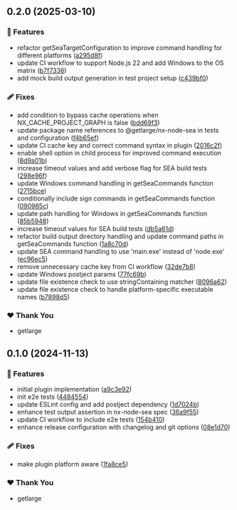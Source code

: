 ## 0.2.0 (2025-03-10)

### 🚀 Features

- refactor getSeaTargetConfiguration to improve command handling for different platforms ([a295d8f](https://github.com/getlarge/nx-node-sea/commit/a295d8f))
- update CI workflow to support Node.js 22 and add Windows to the OS matrix ([b7f7336](https://github.com/getlarge/nx-node-sea/commit/b7f7336))
- add mock build output generation in test project setup ([c439bf0](https://github.com/getlarge/nx-node-sea/commit/c439bf0))

### 🩹 Fixes

- add condition to bypass cache operations when NX_CACHE_PROJECT_GRAPH is false ([bdd69f3](https://github.com/getlarge/nx-node-sea/commit/bdd69f3))
- update package name references to @getlarge/nx-node-sea in tests and configuration ([f4b65ef](https://github.com/getlarge/nx-node-sea/commit/f4b65ef))
- update CI cache key and correct command syntax in plugin ([2016c2f](https://github.com/getlarge/nx-node-sea/commit/2016c2f))
- enable shell option in child process for improved command execution ([8d9a01b](https://github.com/getlarge/nx-node-sea/commit/8d9a01b))
- increase timeout values and add verbose flag for SEA build tests ([298e96f](https://github.com/getlarge/nx-node-sea/commit/298e96f))
- update Windows command handling in getSeaCommands function ([2715bce](https://github.com/getlarge/nx-node-sea/commit/2715bce))
- conditionally include sign commands in getSeaCommands function ([090965c](https://github.com/getlarge/nx-node-sea/commit/090965c))
- update path handling for Windows in getSeaCommands function ([85b5948](https://github.com/getlarge/nx-node-sea/commit/85b5948))
- increase timeout values for SEA build tests ([db5a61d](https://github.com/getlarge/nx-node-sea/commit/db5a61d))
- refactor build output directory handling and update command paths in getSeaCommands function ([1a8c70d](https://github.com/getlarge/nx-node-sea/commit/1a8c70d))
- update SEA command handling to use 'main.exe' instead of 'node.exe' ([ec96ec5](https://github.com/getlarge/nx-node-sea/commit/ec96ec5))
- remove unnecessary cache key from CI workflow ([32de7b8](https://github.com/getlarge/nx-node-sea/commit/32de7b8))
- update Windows postject params ([77fc69b](https://github.com/getlarge/nx-node-sea/commit/77fc69b))
- update file existence check to use stringContaining matcher ([8096a62](https://github.com/getlarge/nx-node-sea/commit/8096a62))
- update file existence check to handle platform-specific executable names ([b7898d5](https://github.com/getlarge/nx-node-sea/commit/b7898d5))

### ❤️  Thank You

- getlarge

## 0.1.0 (2024-11-13)

### 🚀 Features

- initial plugin implementation ([a9c3e92](https://github.com/getlarge/nx-node-sea/commit/a9c3e92))
- init e2e tests ([4484554](https://github.com/getlarge/nx-node-sea/commit/4484554))
- update ESLint config and add postject dependency ([1d7024b](https://github.com/getlarge/nx-node-sea/commit/1d7024b))
- enhance test output assertion in nx-node-sea spec ([36a9f55](https://github.com/getlarge/nx-node-sea/commit/36a9f55))
- update CI workflow to include e2e tests ([154b410](https://github.com/getlarge/nx-node-sea/commit/154b410))
- enhance release configuration with changelog and git options ([08e1d70](https://github.com/getlarge/nx-node-sea/commit/08e1d70))

### 🩹 Fixes

- make plugin platform aware ([1fa8ce5](https://github.com/getlarge/nx-node-sea/commit/1fa8ce5))

### ❤️  Thank You

- getlarge